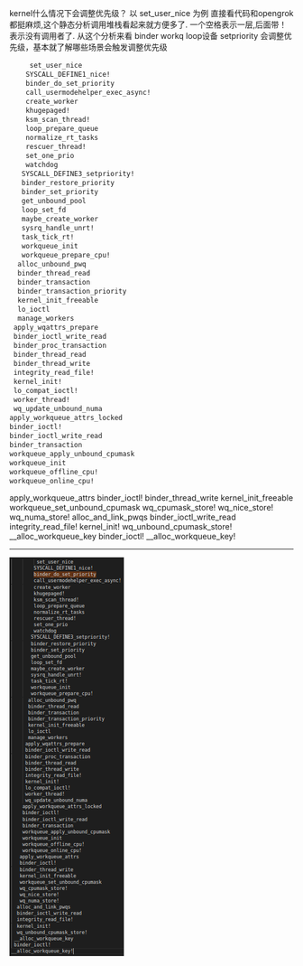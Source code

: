   kernel什么情况下会调整优先级？ 
  以 set_user_nice 为例 直接看代码和opengrok都挺麻烦,这个静态分析调用堆栈看起来就方便多了.
  一个空格表示一层,后面带！表示没有调用者了.
  从这个分析来看 binder   workq  loop设备   setpriority 会调整优先级，基本就了解哪些场景会触发调整优先级

         set_user_nice
        SYSCALL_DEFINE1_nice!
        binder_do_set_priority
        call_usermodehelper_exec_async!
        create_worker
        khugepaged!
        ksm_scan_thread!
        loop_prepare_queue
        normalize_rt_tasks
        rescuer_thread!
        set_one_prio
        watchdog
       SYSCALL_DEFINE3_setpriority!
       binder_restore_priority
       binder_set_priority
       get_unbound_pool
       loop_set_fd
       maybe_create_worker
       sysrq_handle_unrt!
       task_tick_rt!
       workqueue_init
       workqueue_prepare_cpu!
      alloc_unbound_pwq
      binder_thread_read
      binder_transaction
      binder_transaction_priority
      kernel_init_freeable
      lo_ioctl
      manage_workers
     apply_wqattrs_prepare
     binder_ioctl_write_read
     binder_proc_transaction
     binder_thread_read
     binder_thread_write
     integrity_read_file!
     kernel_init!
     lo_compat_ioctl!
     worker_thread!
     wq_update_unbound_numa
    apply_workqueue_attrs_locked
    binder_ioctl!
    binder_ioctl_write_read
    binder_transaction
    workqueue_apply_unbound_cpumask
    workqueue_init
    workqueue_offline_cpu!
    workqueue_online_cpu!
   apply_workqueue_attrs
   binder_ioctl!
   binder_thread_write
   kernel_init_freeable
   workqueue_set_unbound_cpumask
   wq_cpumask_store!
   wq_nice_store!
   wq_numa_store!
  alloc_and_link_pwqs
  binder_ioctl_write_read
  integrity_read_file!
  kernel_init!
  wq_unbound_cpumask_store!
 __alloc_workqueue_key
 binder_ioctl!
__alloc_workqueue_key!

----------------------------------------------------
![Alt text](KernelCallStack.png?raw=true "Title")


